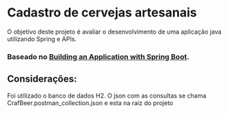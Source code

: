 # Cadastro de cervejas artesanais

O objetivo deste projeto é avaliar o desenvolvimento de uma aplicação java utilizando Spring e APIs.

### Baseado no [Building an Application with Spring Boot](https://spring.io/guides/gs/spring-boot/).


## Considerações:
Foi utilizado o banco de dados H2.
O json com as consultas se chama CrafBeer.postman_collection.json e esta na raiz do projeto
    
